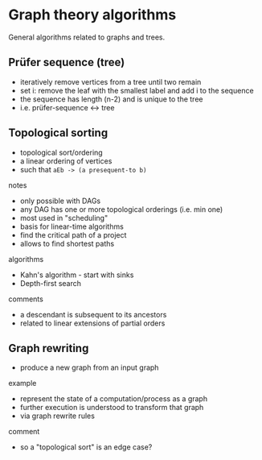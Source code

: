 
<!-- ======================================================================= -->
# Graph theory algorithms

General algorithms related to graphs and trees.

<!-- ======================================================================= -->
## Prüfer sequence (tree)

* iteratively remove vertices from a tree until two remain
* set i: remove the leaf with the smallest label and add i to the sequence
* the sequence has length (n-2) and is unique to the tree
* i.e. prüfer-sequence <-> tree

<!-- ======================================================================= -->
## Topological sorting

* topological sort/ordering
* a linear ordering of vertices
* such that `aEb -> (a presequent-to b)`

notes

* only possible with DAGs
* any DAG has one or more topological orderings (i.e. min one)
* most used in "scheduling"
* basis for linear-time algorithms
* find the critical path of a project
* allows to find shortest paths

algorithms

* Kahn's algorithm - start with sinks
* Depth-first search

comments

* a descendant is subsequent to its ancestors
* related to linear extensions of partial orders

<!-- ======================================================================= -->
## Graph rewriting

* produce a new graph from an input graph

example

* represent the state of a computation/process as a graph
* further execution is understood to transform that graph
* via graph rewrite rules

comment

* so a "topological sort" is an edge case?
